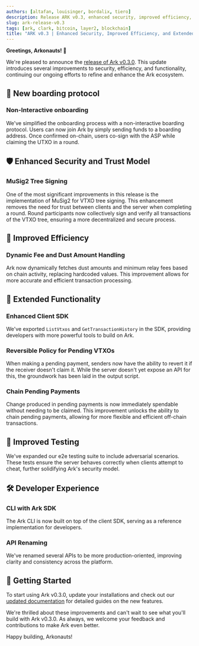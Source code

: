```yaml
---
authors: [altafan, louisinger, bordalix, tiero]
description: Release ARK v0.3, enhanced security, improved efficiency, and extended functionality.
slug: ark-release-v0.3
tags: [ark, clark, bitcoin, layer2, blockchain]
title: "ARK v0.3 | Enhanced Security, Improved Efficiency, and Extended Functionality"
---
```


**Greetings, Arkonauts! 🚀**

We're pleased to announce the [release of Ark v0.3.0](https://github.com/ark-network/ark/releases/tag/v0.3.0). This update introduces several improvements to security, efficiency, and functionality, continuing our ongoing efforts to refine and enhance the Ark ecosystem.

<!-- truncate -->

## 🚪 New boarding protocol

### Non-Interactive onboarding

We've simplified the onboarding process with a non-interactive boarding protocol. Users can now join Ark by simply sending funds to a boarding address. Once confirmed on-chain, users co-sign with the ASP while claiming the UTXO in a round.

## 🛡️ Enhanced Security and Trust Model

### MuSig2 Tree Signing

One of the most significant improvements in this release is the implementation of MuSig2 for VTXO tree signing. This enhancement removes the need for trust between clients and the server when completing a round. Round participants now collectively sign and verify all transactions of the VTXO tree, ensuring a more decentralized and secure process.

## 🎯 Improved Efficiency

### Dynamic Fee and Dust Amount Handling

Ark now dynamically fetches dust amounts and minimum relay fees based on chain activity, replacing hardcoded values. This improvement allows for more accurate and efficient transaction processing.

## 🔧 Extended Functionality

### Enhanced Client SDK

We've exported `ListVtxos` and `GetTransactionHistory` in the SDK, providing developers with more powerful tools to build on Ark.

### Reversible Policy for Pending VTXOs

When making a pending payment, senders now have the ability to revert it if the receiver doesn't claim it. While the server doesn't yet expose an API for this, the groundwork has been laid in the output script.

### Chain Pending Payments

Change produced in pending payments is now immediately spendable without needing to be claimed. This improvement unlocks the ability to chain pending payments, allowing for more flexible and efficient off-chain transactions.

## 🧪 Improved Testing

We've expanded our e2e testing suite to include adversarial scenarios. These tests ensure the server behaves correctly when clients attempt to cheat, further solidifying Ark's security model.

## 🛠️ Developer Experience

### CLI with Ark SDK

The Ark CLI is now built on top of the client SDK, serving as a reference implementation for developers.

### API Renaming

We've renamed several APIs to be more production-oriented, improving clarity and consistency across the platform.

## 🚀 Getting Started

To start using Ark v0.3.0, update your installations and check out our [updated documentation](https://arkdev.info) for detailed guides on the new features.

We're thrilled about these improvements and can't wait to see what you'll build with Ark v0.3.0. As always, we welcome your feedback and contributions to make Ark even better.

Happy building, Arkonauts!